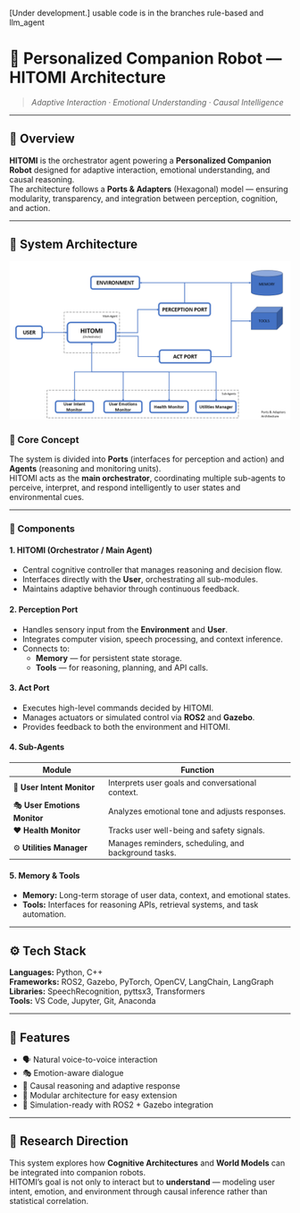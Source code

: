[Under development.]
usable code is in the branches rule-based and llm_agent
# 🤖 Personalized Companion Robot — HITOMI Architecture

> _Adaptive Interaction · Emotional Understanding · Causal Intelligence_

---

## 🧠 Overview

**HITOMI** is the orchestrator agent powering a **Personalized Companion Robot** designed for adaptive interaction, emotional understanding, and causal reasoning.  
The architecture follows a **Ports & Adapters** (Hexagonal) model — ensuring modularity, transparency, and integration between perception, cognition, and action.

---

## 🧩 System Architecture
![Hitomi Architecture](./images/architecture.png)

### 🔸 Core Concept
The system is divided into **Ports** (interfaces for perception and action) and **Agents** (reasoning and monitoring units).  
HITOMI acts as the **main orchestrator**, coordinating multiple sub-agents to perceive, interpret, and respond intelligently to user states and environmental cues.

---

### 🧠 Components

#### **1. HITOMI (Orchestrator / Main Agent)**
- Central cognitive controller that manages reasoning and decision flow.  
- Interfaces directly with the **User**, orchestrating all sub-modules.  
- Maintains adaptive behavior through continuous feedback.

#### **2. Perception Port**
- Handles sensory input from the **Environment** and **User**.  
- Integrates computer vision, speech processing, and context inference.  
- Connects to:
  - **Memory** — for persistent state storage.  
  - **Tools** — for reasoning, planning, and API calls.

#### **3. Act Port**
- Executes high-level commands decided by HITOMI.  
- Manages actuators or simulated control via **ROS2** and **Gazebo**.  
- Provides feedback to both the environment and HITOMI.

#### **4. Sub-Agents**
| Module | Function |
|--------|-----------|
| 🧭 **User Intent Monitor** | Interprets user goals and conversational context. |
| 🎭 **User Emotions Monitor** | Analyzes emotional tone and adjusts responses. |
| ❤️ **Health Monitor** | Tracks user well-being and safety signals. |
| ⚙️ **Utilities Manager** | Manages reminders, scheduling, and background tasks. |

#### **5. Memory & Tools**
- **Memory:** Long-term storage of user data, context, and emotional states.  
- **Tools:** Interfaces for reasoning APIs, retrieval systems, and task automation.

---

## ⚙️ Tech Stack

**Languages:** Python, C++  
**Frameworks:** ROS2, Gazebo, PyTorch, OpenCV, LangChain, LangGraph  
**Libraries:** SpeechRecognition, pyttsx3, Transformers  
**Tools:** VS Code, Jupyter, Git, Anaconda

---

## 🚀 Features

- 🗣️ Natural voice-to-voice interaction  
- 🎭 Emotion-aware dialogue  
- 🧠 Causal reasoning and adaptive response  
- 🧩 Modular architecture for easy extension  
- 🧪 Simulation-ready with ROS2 + Gazebo integration  

---

## 🧪 Research Direction

This system explores how **Cognitive Architectures** and **World Models** can be integrated into companion robots.  
HITOMI’s goal is not only to interact but to **understand** — modeling user intent, emotion, and environment through causal inference rather than statistical correlation.




